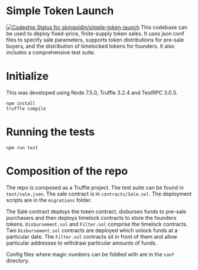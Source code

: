 # Simple Token Launch
[ ![Codeship Status for skmgoldin/simple-token-launch](https://app.codeship.com/projects/5392ad30-6041-0135-6b30-4614bcb67ade/status?branch=master)](https://app.codeship.com/projects/239399)
This codebase can be used to deploy fixed-price, finite-supply token sales. It uses json conf files to specify sale parameters, supports token distributions for pre-sale buyers, and the distribution of timelocked tokens for founders. It also includes a comprehensive test suite.

# Initialize
This was developed using Node 7.5.0, Truffle 3.2.4 and TestRPC 3.0.5.

```
npm install
truffle compile
```

# Running the tests
`npm run test`

# Composition of the repo
The repo is composed as a Truffle project. The test suite can be found in `test/sale.json`. The sale contract is in `contracts/Sale.sol`. The deployment scripts are in the `migrations` folder.

The Sale contract deploys the token contract, disburses funds to pre-sale purchasers and then deploys timelock contracts to store the founders tokens. `Disbursement.sol` and `Filter.sol` comprise the timelock contracts. Two `Disbursement.sol` contracts are deployed which unlock funds at a particular date. The `Filter.sol` contracts sit in front of them and allow particular addresses to withdraw particular amounts of funds.

Config files where magic numbers can be fiddled with are in the `conf` directory.


